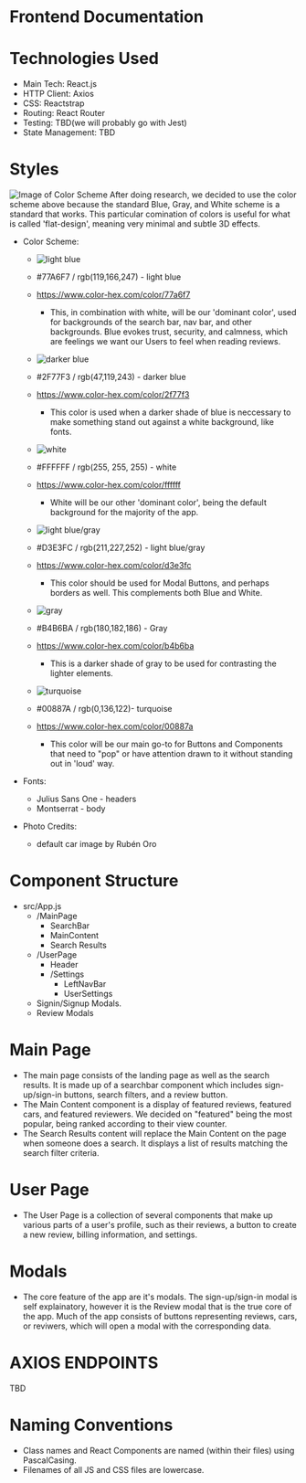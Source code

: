 # Frontend Documentation

# Technologies Used
- Main Tech: React.js
- HTTP Client: Axios
- CSS: Reactstrap
- Routing: React Router
- Testing: TBD(we will probably go with Jest)
- State Management: TBD

# Styles
![Image of Color Scheme](http://blog.visme.co/wp-content/uploads/2016/09/website42-1024x512.jpg)
After doing research, we decided to use the color scheme above because the standard Blue, Gray, and White scheme is a standard that works. This particular comination of colors is useful for what is called 'flat-design', meaning very minimal and subtle 3D effects. 

* Color Scheme:

    - ![light blue](https://www.beautycolorcode.com/77a6f7.png)
    - #77A6F7 / rgb(119,166,247) - light blue
    - https://www.color-hex.com/color/77a6f7
        - This, in combination with white, will be our 'dominant color', used for backgrounds of the search bar, nav bar, and other backgrounds. Blue evokes trust, security, and calmness, which are feelings we want our Users to feel when reading reviews.

    

    - ![darker blue](https://www.beautycolorcode.com/2F77F3.png)
    - #2F77F3 / rgb(47,119,243) - darker blue
    - https://www.color-hex.com/color/2f77f3
        - This color is used when a darker shade of blue is neccessary to make something stand out against a white background, like fonts.



    - ![white](https://www.beautycolorcode.com/FFFFFF.png)
    - #FFFFFF / rgb(255, 255, 255) - white
    - https://www.color-hex.com/color/ffffff
        - White will be our other 'dominant color', being the default background for the majority of the app.
    
    
    
    - ![light blue/gray](https://www.beautycolorcode.com/D3E3FC.png)
    - #D3E3FC / rgb(211,227,252) - light blue/gray
    - https://www.color-hex.com/color/d3e3fc
        - This color should be used for Modal Buttons, and perhaps borders as well. This complements both Blue and White.
    
    
    
    - ![gray](https://www.beautycolorcode.com/B4B6BA.png)
    - #B4B6BA / rgb(180,182,186) - Gray
    - https://www.color-hex.com/color/b4b6ba
        - This is a darker shade of gray to be used for contrasting the lighter elements.
    
    
    
    - ![turquoise](https://www.beautycolorcode.com/00887a.png)
    - #00887A / rgb(0,136,122)- turquoise
    - https://www.color-hex.com/color/00887a
        - This color will be our main go-to for Buttons and Components that need to "pop" or have attention drawn to it without standing out in 'loud' way. 

* Fonts:
    - Julius Sans One - headers
    - Montserrat - body

* Photo Credits:
    - default car image by Rubén Oro

# Component Structure
- src/App.js
    - /MainPage
        - SearchBar
        - MainContent
        - Search Results
    - /UserPage
        - Header
        - /Settings
            - LeftNavBar
            - UserSettings
    - Signin/Signup Modals.
    - Review Modals

# Main Page
- The main page consists of the landing page as well as the search results. It is made up of a searchbar component which includes sign-up/sign-in buttons, search filters, and a review button.
- The Main Content component is a display of featured reviews, featured cars, and featured reviewers. We decided on "featured" being the most popular, being ranked according to their view counter.
- The Search Results content will replace the Main Content on the page when someone does a search. It displays a list of results matching the search filter criteria.

# User Page
- The User Page is a collection of several components that make up various parts of a user's profile, such as their reviews, a button to create a new review, billing information, and settings.

# Modals
- The core feature of the app are it's modals. The sign-up/sign-in modal is self explainatory, however it is the Review modal that is the true core of the app. Much of the app consists of buttons representing reviews, cars, or reviwers, which will open a modal with the corresponding data.

# AXIOS ENDPOINTS
TBD

# Naming Conventions
- Class names and React Components are named (within their files) using PascalCasing.
- Filenames of all JS and CSS files are lowercase.